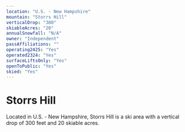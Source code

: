 ```yaml
---
location: "U.S. - New Hampshire"
mountain: "Storrs Hill"
verticalDrop: "300"
skiableAcres: "20"
annualSnowfall: "N/A"
owner: "Independent"
passAffiliations: ""
operating2425: "Yes"
operated2324: "Yes"
surfaceLiftsOnly: "Yes"
openToPublic: "Yes"
skied: "Yes"
---
```


# Storrs Hill

Located in U.S. - New Hampshire, Storrs Hill is a ski area with a vertical drop of 300 feet and 20 skiable acres.